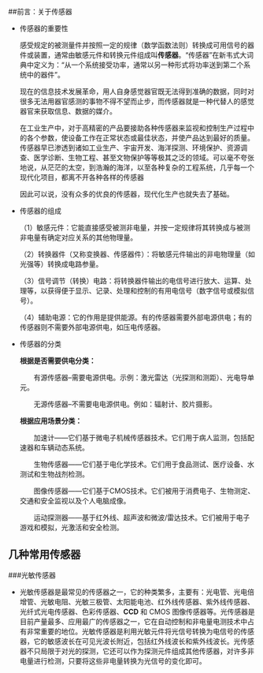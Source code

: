##前言：关于传感器

* 传感器的重要性

  ​		感受规定的被测量件并按照一定的规律（数学函数法则）转换成可用信号的器件或装置，通常由敏感元件和转换元件组成叫**传感器**。“传感器”在新韦式大词典中定义为：“从一个系统接受功率，通常以另一种形式将功率送到第二个系统中的器件”。

  ​		现在的信息技术发展革命，用人自身感觉器官既无法得到准确的数据，同时对很多无法用器官感测的事物不得不望而止步，而传感器就是一种代替人的感觉器官来获取信息、数据的媒介。

  ​		在工业生产中，对于高精密的产品要接助各种传感器来监视和控制生产过程中的各个参数，使设备工作在正常状态或最佳状态，并使产品达到最好的质量。传感器早已渗透到诸如工业生产、宇宙开发、海洋探测、环境保护、资源调查、医学诊断、生物工程、甚至文物保护等等极其之泛的领域。可以毫不夸张地说，从茫茫的太空，到浩瀚的海洋，以至各种复杂的工程系统，几乎每一个现代化项目，都离不开各种各样的传感器

  ​		因此可以说，没有众多的优良的传感器，现代化生产也就失去了基础。

* 传感器的组成

  （1）敏感元件：它能直接感受被测非电量，并按一定规律将其转换成与被测非电量有确定对应关系的其他物理量。

  （2）转换器件（又称变换器、传感器件）：将敏感元件输出的非电物理量（如光强等）转换成电路参量。

  （3）信号调节（转换）电路：将转换器件输出的电信号进行放大、运算、处理等，以获得便于显示、记录、处理和控制的有用电信号（数字信号或模拟信号）。

  （4）辅助电源：它的作用是提供能源。有的传感器需要外部电源供电；有的传感器则不需要外部电源供电，如压电传感器。

* 传感器的分类

  **根据是否需要供电分类：**

  　　有源传感器–需要电源供电。示例：激光雷达（光探测和测距）、光电导单元。

  　　无源传感器–不需要电电源供电。例如：辐射计、胶片摄影。

  **根据应用场景分类：**

  　　加速计——它们基于微电子机械传感器技术。它们用于病人监测，包括配速器和车辆动态系统。

  　　生物传感器——它们基于电化学技术。它们用于食品测试、医疗设备、水测试和生物战剂检测。

  　　图像传感器——它们基于CMOS技术。它们被用于消费电子、生物测定、交通和安全监视以及个人电脑成像。

  　　运动探测器——基于红外线、超声波和微波/雷达技术。它们被用于电子游戏和模拟，光激活和安全检测。		

## 几种常用传感器

###光敏传感器

* ​		光敏传感器是最常见的传感器之一，它的种类繁多，主要有：光电管、光电倍增管、光敏电阻、光敏三极管、太阳能电池、红外线传感器、紫外线传感器、光纤式光电传感器、色彩传感器、**CCD** 和 CMOS 图像传感器等。光传感器是目前产量最多、应用最广的传感器之一，它在自动控制和非电量电测技术中占有非常重要的地位。
  ​		光敏传感器是利用光敏元件将光信号转换为电信号的传感器，它的敏感波长在可见光波长附近，包括红外线波长和紫外线波长。光传感器不只局限于对光的探测，它还可以作为探测元件组成其他传感器，对许多非电量进行检测，只要将这些非电量转换为光信号的变化即可。

